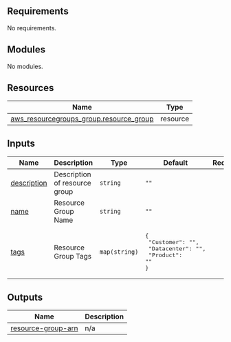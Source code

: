 <!-- BEGIN_TF_DOCS -->
## Requirements

No requirements.

## Modules

No modules.

## Resources

| Name | Type |
|------|------|
| [aws_resourcegroups_group.resource_group](https://registry.terraform.io/providers/hashicorp/aws/latest/docs/resources/resourcegroups_group) | resource |

## Inputs

| Name | Description | Type | Default | Required |
|------|-------------|------|---------|:--------:|
| <a name="input_description"></a> [description](#input\_description) | Description of resource group | `string` | `""` | no |
| <a name="input_name"></a> [name](#input\_name) | Resource Group Name | `string` | `""` | no |
| <a name="input_tags"></a> [tags](#input\_tags) | Resource Group Tags | `map(string)` | <pre>{<br>  "Customer": "",<br>  "Datacenter": "",<br>  "Product": ""<br>}</pre> | no |

## Outputs

| Name | Description |
|------|-------------|
| <a name="output_resource-group-arn"></a> [resource-group-arn](#output\_resource-group-arn) | n/a |
<!-- END_TF_DOCS -->